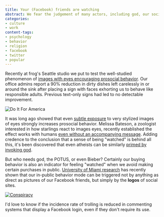 ```yaml
---
title: Your (Facebook) friends are watching
abstract: We fear the judgement of many actors, including god, our society, and Twitter.
categories:
- culture
- work
content-tags:
- psychology
- behavior
- religion
- facebook
- twitter
- popular
---
```


Recently at frog's Seattle studio we put to test the well-studied phenomenon of [images with eyes encouraging prosocial behavior][eyes]. Our office admins report a 90% reduction in dirty dishes left carelessly in or around the sink after placing a sign with faces exhorting us to behave like responsible adults. Previous text-only signs had led to no detectable improvement.

![Do It For America](/media/2012-04-26-watched/do_it_for_america.jpg)

[eyes]: http://blogs.discovermagazine.com/notrocketscience/2008/05/10/how-big-brother-keeps-us-honest/

It was long ago showed that even [subtle exposure][subtle] to very stylized images of eyes strongly increases prosocial behavior. Melissa Bateson, a zoologist interested in how starlings react to images eyes, recently established the effect works with humans [even without an accompanying message][textless]. Adding credence to the conclusion that a sense of being "watched" is behind all this, it's been discovered that even atheists can be similarly [primed by invoking god][god].

[textless]: http://behaviourlibrary.com/Ernest-Jones%20et%20al%202011.pdf
[subtle]: http://www.unil.ch/webdav/site/dee/shared/textes/Haley_Fessler_EvolHumBehav_2005.pdf
[god]: http://www2.psych.ubc.ca/~azim/shariffnorenzayan2007.pdf

But who needs god, the POTUS, or even Bieber? Certainly our buying behavior is also an indicator for feeling "watched" when we avoid making certain purchases in public. [University of Miami research][miami] has recently shown that our in-public behavior mode can be triggered not by anything as direct as pictures of our Facebook friends, but simply by the **logos** of social sites.

[![Conspiracy](/media/2012-04-26-watched/conspiracy.jpg)](http://yourmetaholiday.com/is-facebook-run-by-the-illuminati/)

[miami]: http://bus.miami.edu/news-and-media/recent-news/townsend-social-media-12.html

I'd love to know if the incidence rate of trolling is reduced in commenting systems that display a Facebook login, even if they don't require its use.
